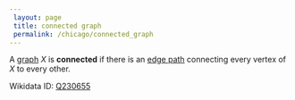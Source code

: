 ```yaml
---
 layout: page
 title: connected graph
 permalink: /chicago/connected_graph
---
```


A [graph](https://mathgloss.github.io/MathGloss/graph) $X$ is **connected** if there is an [edge path](https://mathgloss.github.io/MathGloss/edge_path) connecting every vertex of $X$ to every other.

Wikidata ID: [Q230655](https://www.wikidata.org/wiki/Q230655)